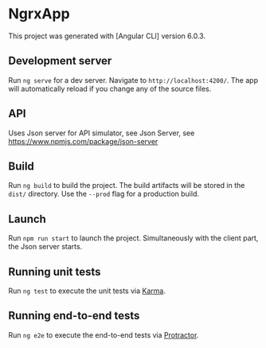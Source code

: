 # NgrxApp

This project was generated with [Angular CLI] version 6.0.3.

## Development server

Run `ng serve` for a dev server. Navigate to `http://localhost:4200/`. The app will automatically reload if you change any of the source files.

## API
Uses Json server for API simulator, see Json Server, see https://www.npmjs.com/package/json-server

## Build

Run `ng build` to build the project. The build artifacts will be stored in the `dist/` directory. Use the `--prod` flag for a production build.

## Launch
Run `npm run start` to launch the project. Simultaneously with the client part, the Json server starts.

## Running unit tests

Run `ng test` to execute the unit tests via [Karma](https://karma-runner.github.io).

## Running end-to-end tests

Run `ng e2e` to execute the end-to-end tests via [Protractor](http://www.protractortest.org/).
